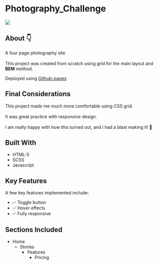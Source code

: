 # Photography_Challenge

![](assets/readme/README-img.png)

## About :point_down:

A four page photography site  
<br>
This project was created from scratch using grid for the main layout and **BEM** method.
>
Deployed using [Github-pages](https://colinthedev.github.io/Photography_Challenge/)

## Final Considerations

This project made me much more comfortable using CSS grid.  
<br>
It was great practice with responsive design.
<br>
<br>
I am really happy with how this turned out, and i had a blast making it! :rocket:

## Built With 

* HTML-5
* SCSS
* Javascript

## Key Features

A few key features implemented include:
- :white_check_mark: Toggle button
- :white_check_mark: Hover effects
- :white_check_mark: Fully responsive

## Sections Included

- Home
  - Stories
    - Features
      - Pricing
      

